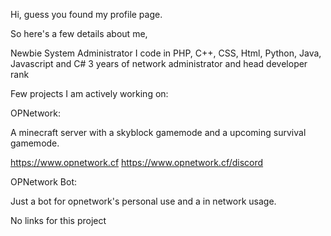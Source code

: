 Hi, guess you found my profile page.

So here's a few details about me,

Newbie System Administrator
I code in PHP, C++, CSS, Html, Python, Java, Javascript and C#
3 years of network administrator and head developer rank

Few projects I am actively working on:

OPNetwork:

A minecraft server with a skyblock gamemode and a upcoming
survival gamemode.

https://www.opnetwork.cf
https://www.opnetwork.cf/discord


OPNetwork Bot:

Just a bot for opnetwork's personal use and 
a in network usage.

No links for this project
